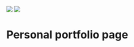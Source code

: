 <img src="https://status.milmantas.lt/api/badge/1/status?style=for-the-badge"></img> <img src="https://status.milmantas.lt/api/badge/1/uptime?style=for-the-badge"></img>

<h1>Personal portfolio page</h1>
